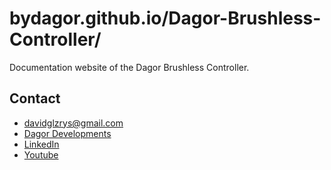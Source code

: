 ﻿# bydagor.github.io/Dagor-Brushless-Controller/

 Documentation website of the Dagor Brushless Controller.

## Contact
- davidglzrys@gmail.com  
- [Dagor Developments](https://www.dagor.dev/)
- [LinkedIn](https://www.linkedin.com/in/david-g-reyes/)  
- [Youtube](https://www.youtube.com/c/DavidGonzalezR/)
